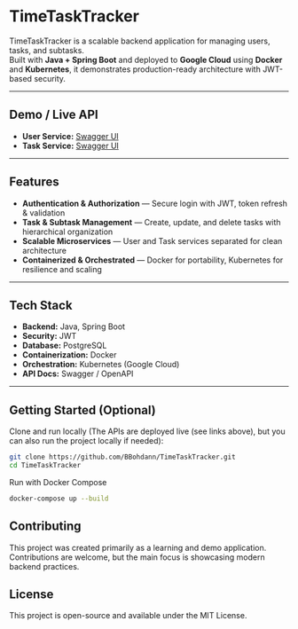 # TimeTaskTracker

TimeTaskTracker is a scalable backend application for managing users, tasks, and subtasks.  
Built with **Java + Spring Boot** and deployed to **Google Cloud** using **Docker** and **Kubernetes**, it demonstrates production-ready architecture with JWT-based security.

---

## Demo / Live API
- **User Service:** [Swagger UI](https://timetracker.pp.ua/user-service/swagger-ui/index.html?urls.primaryName=API)  
- **Task Service:** [Swagger UI](https://timetracker.pp.ua/task-service/swagger-ui/index.html?urls.primaryName=task)  

---

## Features
- **Authentication & Authorization** — Secure login with JWT, token refresh & validation  
- **Task & Subtask Management** — Create, update, and delete tasks with hierarchical organization  
- **Scalable Microservices** — User and Task services separated for clean architecture  
- **Containerized & Orchestrated** — Docker for portability, Kubernetes for resilience and scaling  

---

## Tech Stack
- **Backend:** Java, Spring Boot  
- **Security:** JWT  
- **Database:** PostgreSQL  
- **Containerization:** Docker  
- **Orchestration:** Kubernetes (Google Cloud)  
- **API Docs:** Swagger / OpenAPI  

---

## Getting Started (Optional)
Clone and run locally (The APIs are deployed live (see links above), but you can also run the project locally if needed):
```bash
git clone https://github.com/BBohdann/TimeTaskTracker.git
cd TimeTaskTracker
```
Run with Docker Compose
```bash
docker-compose up --build
```

##  Contributing
This project was created primarily as a learning and demo application. Contributions are welcome, but the main focus is showcasing modern backend practices. 

##  License 
This project is open-source and available under the MIT License.
